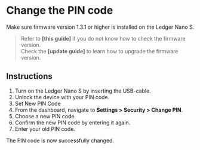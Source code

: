 # Change the PIN code

Make sure firmware version 1.3.1 or higher is installed on the Ledger Nano S. 

>Refer to **[this guide]** if you do not know how to check the firmware version.  
>Check the **[update guide]** to learn how to upgrade the firmware version.  
      
## Instructions

1. Turn on the Ledger Nano S by inserting the USB-cable.       
2. Unlock the device with your PIN code.      
3. Set New PIN Code 
4. From the dashboard, navigate to **Settings > Security > Change PIN**.
5. Choose a new PIN code.  
6. Confirm the new PIN code by entering it again.  
7. Enter your old PIN code.  
    
The PIN code is now successfully changed.
